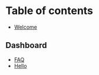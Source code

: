 # Table of contents

* [Welcome](README.md)

## Dashboard

* [FAQ](dashboard/faq.md)
* [Hello](dashboard/hello.md)

